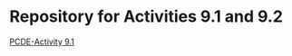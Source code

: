 # Repository for Activities 9.1 and 9.2

<a href="https://github.com/PonchoCisco/PCDE-Activity-9.1">PCDE-Activity 9.1</a>
